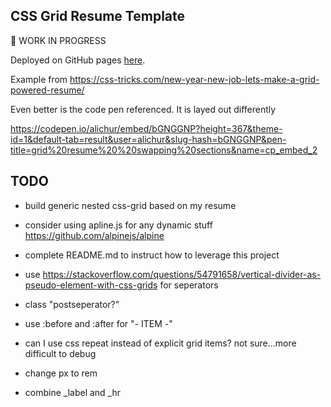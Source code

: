 ## CSS Grid Resume Template

:construction: WORK IN PROGRESS 


Deployed on GitHub pages [here](https://alpiepho.github.io/css-grid-resume/).



Example from https://css-tricks.com/new-year-new-job-lets-make-a-grid-powered-resume/

Even better is the code pen referenced.  It is layed out differently

https://codepen.io/alichur/embed/bGNGGNP?height=367&theme-id=1&default-tab=result&user=alichur&slug-hash=bGNGGNP&pen-title=grid%20resume%20%20swapping%20sections&name=cp_embed_2

## TODO

- build generic nested css-grid based on my resume
- consider using apline.js for any dynamic stuff https://github.com/alpinejs/alpine
- complete README.md to instruct how to leverage this project

- use https://stackoverflow.com/questions/54791658/vertical-divider-as-pseudo-element-with-css-grids
for seperators
- class "postseperator?"
- use :before and :after for "- ITEM -"
- can I use css repeat instead of explicit grid items? not sure...more difficult to debug
- change px to rem
- combine _label and _hr